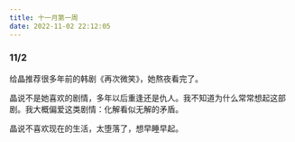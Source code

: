 ```yaml
---
title: 十一月第一周
date: 2022-11-02 22:12:05
---
```

### 11/2

给晶推荐很多年前的韩剧《再次微笑》，她熬夜看完了。

晶说不是她喜欢的剧情，多年以后重逢还是仇人。我不知道为什么常常想起这部剧。我大概偏爱这类剧情：化解看似无解的矛盾。

晶说不喜欢现在的生活，太堕落了，想早睡早起。